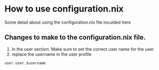 # How to use configuration.nix
Some detail about using the configuration.nix file inculded here
## Changes to make to the configuration.nix file.
1. In the user section. Make sure to set the correct user name for the user
1. replace the username in the user profile

`user.user.$username`